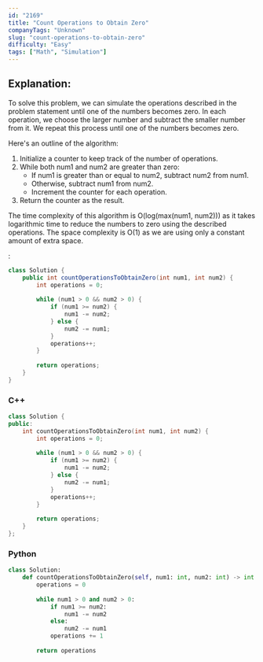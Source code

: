 ```yaml
---
id: "2169"
title: "Count Operations to Obtain Zero"
companyTags: "Unknown"
slug: "count-operations-to-obtain-zero"
difficulty: "Easy"
tags: ["Math", "Simulation"]
---
```


## Explanation:
To solve this problem, we can simulate the operations described in the problem statement until one of the numbers becomes zero. In each operation, we choose the larger number and subtract the smaller number from it. We repeat this process until one of the numbers becomes zero.

Here's an outline of the algorithm:
1. Initialize a counter to keep track of the number of operations.
2. While both num1 and num2 are greater than zero:
   - If num1 is greater than or equal to num2, subtract num2 from num1.
   - Otherwise, subtract num1 from num2.
   - Increment the counter for each operation.
3. Return the counter as the result.

The time complexity of this algorithm is O(log(max(num1, num2))) as it takes logarithmic time to reduce the numbers to zero using the described operations. The space complexity is O(1) as we are using only a constant amount of extra space.

:

```java
class Solution {
    public int countOperationsToObtainZero(int num1, int num2) {
        int operations = 0;
        
        while (num1 > 0 && num2 > 0) {
            if (num1 >= num2) {
                num1 -= num2;
            } else {
                num2 -= num1;
            }
            operations++;
        }
        
        return operations;
    }
}
```

### C++
```cpp
class Solution {
public:
    int countOperationsToObtainZero(int num1, int num2) {
        int operations = 0;
        
        while (num1 > 0 && num2 > 0) {
            if (num1 >= num2) {
                num1 -= num2;
            } else {
                num2 -= num1;
            }
            operations++;
        }
        
        return operations;
    }
};
```

### Python
```python
class Solution:
    def countOperationsToObtainZero(self, num1: int, num2: int) -> int:
        operations = 0
        
        while num1 > 0 and num2 > 0:
            if num1 >= num2:
                num1 -= num2
            else:
                num2 -= num1
            operations += 1
        
        return operations
```